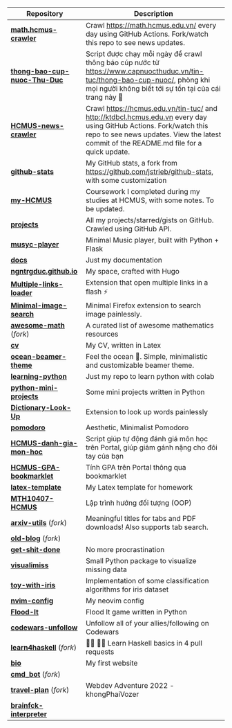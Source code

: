 | **Repository** | **Description** |
| -------------- | --------------- |
| **[math.hcmus-crawler](https://github.com/ngntrgduc/math.hcmus-crawler)**  | Crawl https://math.hcmus.edu.vn/ every day using GitHub Actions. Fork/watch this repo to see news updates. |
| **[thong-bao-cup-nuoc-Thu-Duc](https://github.com/ngntrgduc/thong-bao-cup-nuoc-Thu-Duc)**  | Script được chạy mỗi ngày để crawl thông báo cúp nước từ https://www.capnuocthuduc.vn/tin-tuc/thong-bao-cup-nuoc/, phòng khi mọi người không biết tới sự tồn tại của cái trang này 🙂 |
| **[HCMUS-news-crawler](https://github.com/ngntrgduc/HCMUS-news-crawler)**  | Crawl https://hcmus.edu.vn/tin-tuc/ and http://ktdbcl.hcmus.edu.vn every day using GitHub Actions. Fork/watch this repo to see news updates. View the latest commit of the README.md file for a quick update. |
| **[github-stats](https://github.com/ngntrgduc/github-stats)**  | My GitHub stats, a fork from https://github.com/jstrieb/github-stats, with some customization |
| **[my-HCMUS](https://github.com/ngntrgduc/my-HCMUS)**  | Coursework I completed during my studies at HCMUS, with some notes. To be updated. |
| **[projects](https://github.com/ngntrgduc/projects)**  | All my projects/starred/gists on GitHub. Crawled using GitHub API. |
| **[musyc-player](https://github.com/ngntrgduc/musyc-player)**  | Minimal Music player, built with Python + Flask |
| **[docs](https://github.com/ngntrgduc/docs)**  | Just my documentation |
| **[ngntrgduc.github.io](https://github.com/ngntrgduc/ngntrgduc.github.io)**  | My space, crafted with Hugo |
| **[Multiple-links-loader](https://github.com/ngntrgduc/Multiple-links-loader)**  | Extension that open multiple links in a flash ⚡ |
| **[Minimal-image-search](https://github.com/ngntrgduc/Minimal-image-search)**  | Minimal Firefox extension to search image painlessly. |
| **[awesome-math](https://github.com/ngntrgduc/awesome-math)** (*fork*) | A curated list of awesome mathematics resources |
| **[cv](https://github.com/ngntrgduc/cv)**  | My CV, written in Latex |
| **[ocean-beamer-theme](https://github.com/ngntrgduc/ocean-beamer-theme)**  | Feel the ocean 🌊. Simple, minimalistic and customizable beamer theme. |
| **[learning-python](https://github.com/ngntrgduc/learning-python)**  | Just my repo to learn python with colab |
| **[python-mini-projects](https://github.com/ngntrgduc/python-mini-projects)**  | Some mini projects written in Python |
| **[Dictionary-Look-Up](https://github.com/ngntrgduc/Dictionary-Look-Up)**  | Extension to look up words painlessly |
| **[pomodoro](https://github.com/ngntrgduc/pomodoro)**  | Aesthetic, Minimalist Pomodoro |
| **[HCMUS-danh-gia-mon-hoc](https://github.com/ngntrgduc/HCMUS-danh-gia-mon-hoc)**  | Script giúp tự động đánh giá môn học trên Portal, giúp giảm gánh nặng cho đôi tay của bạn |
| **[HCMUS-GPA-bookmarklet](https://github.com/ngntrgduc/HCMUS-GPA-bookmarklet)**  | Tính GPA trên Portal thông qua bookmarklet |
| **[latex-template](https://github.com/ngntrgduc/latex-template)**  | My Latex template for homework |
| **[MTH10407-HCMUS](https://github.com/ngntrgduc/MTH10407-HCMUS)**  | Lập trình hướng đối tượng (OOP) |
| **[arxiv-utils](https://github.com/ngntrgduc/arxiv-utils)** (*fork*) | Meaningful titles for tabs and PDF downloads! Also supports tab search. |
| **[old-blog](https://github.com/ngntrgduc/old-blog)** (*fork*) |  |
| **[get-shit-done](https://github.com/ngntrgduc/get-shit-done)**  | No more procrastination |
| **[visualimiss](https://github.com/ngntrgduc/visualimiss)**  | Small Python package to visualize missing data |
| **[toy-with-iris](https://github.com/ngntrgduc/toy-with-iris)**  | Implementation of some classification algorithms for iris dataset |
| **[nvim-config](https://github.com/ngntrgduc/nvim-config)**  | My neovim config |
| **[Flood-It](https://github.com/ngntrgduc/Flood-It)**  | Flood It game written in Python |
| **[codewars-unfollow](https://github.com/ngntrgduc/codewars-unfollow)**  | Unfollow all of your allies/following on Codewars |
| **[learn4haskell](https://github.com/ngntrgduc/learn4haskell)** (*fork*) | 👩‍🏫 👨‍🏫 Learn Haskell basics in 4 pull requests |
| **[bio](https://github.com/ngntrgduc/bio)**  | My first website |
| **[cmd_bot](https://github.com/ngntrgduc/cmd_bot)** (*fork*) |  |
| **[travel-plan](https://github.com/ngntrgduc/travel-plan)** (*fork*) | Webdev Adventure 2022 - khongPhaiVozer |
| **[brainfck-interpreter](https://github.com/ngntrgduc/brainfck-interpreter)**  |  |

